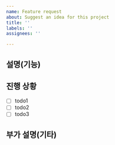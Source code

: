 ```yaml
---
name: Feature request
about: Suggest an idea for this project
title: ''
labels: ''
assignees: ''

---
```


## 설명(기능)
> 

## 진행 상황
- [ ] todo1
- [ ] todo2
- [ ] todo3

## 부가 설명(기타)
>
